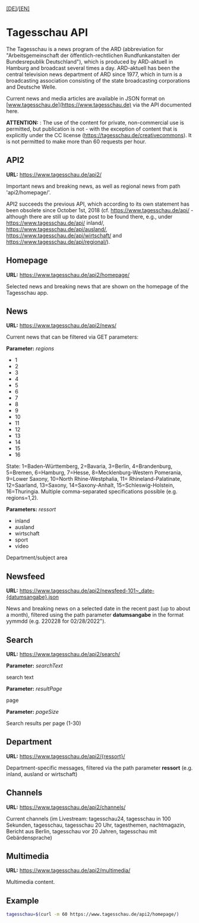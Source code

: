 [[DE]](README.md)/[[EN]](README_en.md)

# Tagesschau API

The Tagesschau is a news program of the ARD (abbreviation for "Arbeitsgemeinschaft der öffentlich-rechtlichen Rundfunkanstalten der Bundesrepublik Deutschland"), which is produced by ARD-aktuell in Hamburg and broadcast several times a day. ARD-aktuell has been the central television news department of ARD since 1977, which in turn is a broadcasting association consisting of the state broadcasting corporations and Deutsche Welle.

Current news and media articles are available in JSON format on [www.tagesschau.de](https://www.tagesschau.de) via the API documented here.

**ATTENTION:** : The use of the content for private, non-commercial use is permitted, but publication is not - with the exception of content that is explicitly under the CC license (https://tagesschau.de/creativecommons). It is not permitted to make more than 60 requests per hour.

## API2

**URL:** https://www.tagesschau.de/api2/

Important news and breaking news, as well as regional news from path 'api2/homepage/'. 

API2 succeeds the previous API, which according to its own statement has been obsolete since October 1st, 2018 (cf. https://www.tagesschau.de/api/ - although there are still up to date post to be found there, e.g., under https://www.tagesschau.de/api/ inland/, https://www.tagesschau.de/api/ausland/, https://www.tagesschau.de/api/wirtschaft/ and https://www.tagesschau.de/api/regional/).


## Homepage

**URL:** https://www.tagesschau.de/api2/homepage/

Selected news and breaking news that are shown on the homepage of the Tagesschau app.


## News

**URL:** https://www.tagesschau.de/api2/news/

Current news that can be filtered via GET parameters:

**Parameter:** *regions* 
- 1
- 2
- 3
- 4
- 5
- 6
- 7
- 8
- 9
- 10
- 11
- 12
- 13
- 14
- 15
- 16

State: 1=Baden-Württemberg, 2=Bavaria, 3=Berlin, 4=Brandenburg, 5=Bremen, 6=Hamburg, 7=Hesse, 8=Mecklenburg-Western Pomerania, 9=Lower Saxony, 10=North Rhine-Westphalia, 11= Rhineland-Palatinate, 12=Saarland, 13=Saxony, 14=Saxony-Anhalt, 15=Schleswig-Holstein, 16=Thuringia. Multiple comma-separated specifications possible (e.g. regions=1,2).


**Parameters:** *ressort*

- inland
- ausland
- wirtschaft
- sport	
- video

Department/subject area


## Newsfeed

**URL:** https://www.tagesschau.de/api2/newsfeed-101~_date-{datumsangabe}.json

News and breaking news on a selected date in the recent past (up to about a month), filtered using the path parameter **datumsangabe** in the format yymmdd (e.g. 220228 for 02/28/2022").


## Search

**URL:** https://www.tagesschau.de/api2/search/


**Parameter:** *searchText* 

search text


**Parameter:** *resultPage* 

page


**Parameter:** *pageSize* 

Search results per page (1-30)


## Department

**URL:** https://www.tagesschau.de/api2/{ressort}/

Department-specific messages, filtered via the path parameter **ressort** (e.g. inland, ausland or wirtschaft)


## Channels

**URL:** https://www.tagesschau.de/api2/channels/

Current channels (im Livestream: tagesschau24, tagesschau in 100 Sekunden, tagesschau, tagesschau 20 Uhr, tagesthemen, nachtmagazin, Bericht aus Berlin, tagesschau vor 20 Jahren, tagesschau mit Gebärdensprache)


## Multimedia

**URL:** https://www.tagesschau.de/api2/multimedia/

Multimedia content.


## Example

```bash
tagesschau=$(curl -m 60 https://www.tagesschau.de/api2/homepage/)
```
